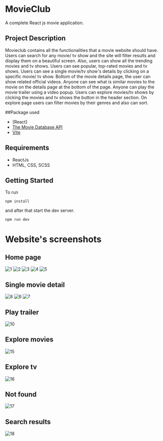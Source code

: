 # MovieClub
A complete React js movie application.

## Project Description

Movieclub contains all the functionalities that a movie website should have. Users can search for any movie/ tv show and the site will filter results and display them on a beautiful screen. Also, users can show all the trending movies and tv shows. Users can see popular, top-rated movies and tv shows. Users can see a single movie/tv show's details by clicking on a specific movie/ tv show. Bottom of the movie details page, the user can show related official videos. Anyone can see what is similar movies to the movie on the details page at the bottom of the page. Anyone can play the movie trailer using a video popup. Users can explore movies/tv shows by clicking the movies and tv shows the button in the header section. On explore page users can filter movies by their genres and also can sort.

##Package used

- [React]
- [The Movie Database API](https://www.themoviedb.org/)
- [Vite](https://vitejs.dev/)


## Requirements

- ReactJs
- HTML, CSS, SCSS

## Getting Started

To run

```shell
npm install
```

and after that start the dev server.

```shell
npm run dev
```

# Website's screenshots
 
 ## Home page
 ![1](https://github.com/kvishalkr/movieclub/assets/101409155/598cf7d9-9254-420a-9d08-621eb9b1c819)
![2](https://github.com/kvishalkr/movieclub/assets/101409155/d367857f-a2df-4e32-abdc-db0cd300bb5e)
![3](https://github.com/kvishalkr/movieclub/assets/101409155/2db78002-e1aa-4ba6-893d-0f539a13aa8b)
![4](https://github.com/kvishalkr/movieclub/assets/101409155/c209b4c0-8fab-4bbb-89de-8b6164e3aeb7)
![5](https://github.com/kvishalkr/movieclub/assets/101409155/bd2d674b-0bf4-4d21-b77c-20ba3569f924)


## Single movie detail
![8](https://github.com/kvishalkr/movieclub/assets/101409155/ee229579-bc4b-449e-af13-56cda4335140)
![6](https://github.com/kvishalkr/movieclub/assets/101409155/23c23685-6bb1-4167-9805-76e21f60374f)
![7](https://github.com/kvishalkr/movieclub/assets/101409155/96d23299-3d23-4ee7-93b4-869654e03c76)



## Play trailer
![10](https://github.com/kvishalkr/movieclub/assets/101409155/2586235b-c37e-406f-a855-9b6d8a2032b9)


## Explore movies
![15](https://user-images.githubusercontent.com/59603716/232020764-4207ccbe-f19d-4f41-a1fa-887d8606005b.PNG)

## Explore tv
![16](https://user-images.githubusercontent.com/59603716/232020852-f0e74fa7-0c32-48b9-a583-038e0f02e5c1.PNG)

## Not found
![17](https://user-images.githubusercontent.com/59603716/232020936-875538ae-0437-4416-a5c7-95eb6f34d2de.PNG)

## Search results
![18](https://user-images.githubusercontent.com/59603716/232020981-f4110f04-c6c1-4ecc-8b88-5597c11c8619.PNG)
